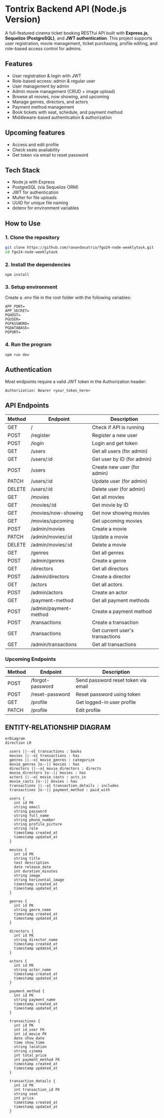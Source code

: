 # Tontrix Backend API (Node.js Version)

A full-featured cinema ticket booking RESTful API built with **Express.js**, **Sequelize (PostgreSQL)**, and **JWT authentication**. This project supports user registration, movie management, ticket purchasing, profile editing, and role-based access control for admins. 

## Features
- User registration & login with JWT
- Role-based access: admin & regular user
- User management by admin
- Admin movie management (CRUD + image upload)
- Browse all movies, now showing, and upcoming
- Manage genres, directors, and actors
- Payment method management
- Book tickets with seat, schedule, and payment method
- Middleware-based authentication & authorization

## Upcoming features
- Access and edit profile
- Check seats availability
- Get token via email to reset password


## Tech Stack
- Node.js with Express
- PostgreSQL (via Sequelize ORM)
- JWT for authentication
- Multer for file uploads
- UUID for unique file naming
- dotenv for environment variables


## How to Use

### 1. Clone the repository
```bash
git clone https://github.com/ranandasatria/fgo24-node-weeklytask.git
cd fgo24-node-weeklytask
```

### 2. Install the dependencies
```
npm install
```

### 3. Setup environment
Create a .env file in the root folder with the following variables:
```
APP_PORT=
APP_SECRET=
PGHOST=
PGUSER=
PGPASSWORD=
PGDATABASE=
PGPORT=
```

### 4. Run the program
```
npm run dev
```

## Authentication
Most endpoints require a valid JWT token in the Authorization header:
```
Authorization: Bearer <your_token_here>
```

## API Endpoints
| Method | Endpoint                       | Description                         |
|--------|--------------------------------|-------------------------------------|
| GET    | /                              | Check if API is running             |
| POST   | /register                      | Register a new user                 |
| POST   | /login                         | Login and get token                 |
| GET    | /users                         | Get all users (for admin)           |
| GET    | /users/:id                     | Get user by ID (for admin)          | 
| POST   | /users                         | Create new user (for admin)         |
| PATCH  | /users/:id                     | Update user (for admin)             |
| DELETE | /users/:id                     | Delete user (for admin)             |
| GET    | /movies                        | Get all movies                      |
| GET    | /movies/:id                    | Get movie by ID                     |
| GET    | /movies/now-showing            | Get now showing movies              |
| GET    | /movies/upcoming               | Get upcoming movies                 |
| POST   | /admin/movies                  | Create a movie                      |
| PATCH  | /admin/movies/:id              | Update a movie                      |
| DELETE | /admin/movies/:id              | Delete a movie                      |
| GET    | /genres                        | Get all genres                      |
| POST   | /admin/genres                  | Create a genre                      |
| GET    | /directors                     | Get all directors                   |
| POST   | /admin/directors               | Create a director                   |
| GET    | /actors                        | Get all actors                      |
| POST   | /admin/actors                  | Create an actor                     |
| GET    | /payment-method                | Get all payment methods             |
| POST   | /admin/payment-method          | Create a payment method             |
| POST   | /transactions                  | Create a transaction                |
| GET    | /transactions                  | Get current user's transactions     |
| GET    | /admin/transactions            | Get all transactions                |

### Upcoming Endpoints
| Method | Endpoint                       | Description                         |
|--------|--------------------------------|-------------------------------------|
| POST | /forgot-password | Send password reset token via email |
| POST | /reset-password | Reset password using token |
| GET | /profile | Get logged-in user profile |
| PATCH | /profile | Edit profile|

## ENTITY-RELATIONSHIP DIAGRAM 

```mermaid
erDiagram
direction LR

  users ||--o{ transactions : books
  movies ||--o{ transactions : has
  genres ||--o{ movie_genres : categorize
  movie_genres }o--|| movies : has
  directors ||--o{ movie_directors : directs
  movie_directors }o--|| movies : has
  actors ||--o{ movie_casts : acts_in
  movie_casts }o--|| movies : has
  transactions ||--o{ transaction_details : includes
  transactions }o--|| payment_method : paid_with

  users {
    int id PK
    string email
    string password
    string full_name
    string phone_number
    string profile_picture
    string role
    timestamp created_at
    timestamp updated_at
  }

  movies {
    int id PK
    string title
    text description
    date release_date
    int duration_minutes
    string image
    string horizontal_image
    timestamp created_at
    timestamp updated_at
  }

  genres {
    int id PK
    string genre_name
    timestamp created_at
    timestamp updated_at
  }

  directors {
    int id PK
    string director_name
    timestamp created_at
    timestamp updated_at
  }

  actors {
    int id PK
    string actor_name
    timestamp created_at
    timestamp updated_at
  }

  payment_method {
    int id PK
    string payment_name
    timestamp created_at
    timestamp updated_at
  }

  transactions {
    int id PK
    int id_user FK
    int id_movie FK
    date show_date
    time show_time
    string location
    string cinema
    int total_price
    int payment_method FK
    timestamp created_at
    timestamp updated_at
  }

  transaction_details {
    int id PK
    int transaction_id FK
    string seat
    int price
    timestamp created_at
    timestamp updated_at
  }
